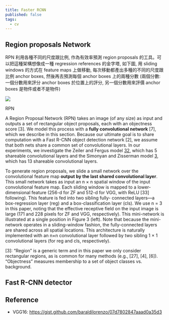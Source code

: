 ```yaml
---
title: Faster RCNN
published: false
tags:
  - cv
---
```


<!-- more -->
## Region proposals Network

RPN 利用各種不同的尺度跟比例, 作為有效率預測 region proposals 的工具。可以把這種架構想像成一種 regression references 的金字塔, 如下圖, 用 sliding windows 的方式在 feature maps 上做移動, 每次移動都產出多種的不同的尺度跟比例 anchor boxes, 然後再去預測每個 anchor boxes 上的兩種分數 (兩個分數: 一個分數用來評分 anchor boxes 於位置上的評分, 另一個分數用來評價 anchor boxes 是物件或者不是物件)

<img id="center" src="{{ site.baseurl }}/assets/img/2017-07-23-faster-rcnn/pyramids_refbox.png">

RPN

A Region Proposal Network (RPN) takes an image (of any size) as input and outputs a set of rectangular object proposals, each with an objectness score [3]. We model this process with a **fully convolutional network** [7], which we describe in this section. Because our ultimate goal is to share computation with a Fast R-CNN object detection network [2], we assume that both nets share a common set of convolutional layers. In our experiments, we investigate the Zeiler and Fergus model [32](ZF), which has 5 shareable convolutional layers and the Simonyan and Zisserman model [3](VGG-16), which has 13 shareable convolutional layers.

To generate region proposals, we slide a small network over the convolutional feature map **output by the last shared convolutional layer**. This small network takes as input an n × n spatial window of the input convolutional feature map. Each sliding window is mapped to a lower-dimensional feature (256-d for ZF and 512-d for VGG, with ReLU [33] following). This feature is fed into two sibling fully- connected layers—a box-regression layer (reg) and a box-classification layer (cls). We use n = 3 in this paper, noting that the effective receptive field on the input image is large (171 and 228 pixels for ZF and VGG, respectively). This mini-network is illustrated at a single position in Figure 3 (left). Note that because the mini-network operates in a sliding-window fashion, the fully-connected layers are shared across all spatial locations. This architecture is naturally implemented with an n×n convolutional layer followed by two sibling 1 × 1 convolutional layers (for reg and cls, respectively).

[3]: “Region” is a generic term and in this paper we only consider rectangular regions, as is common for many methods (e.g., [27], [4], [6]). “Objectness” measures membership to a set of object classes vs. background.

## Fast R-CNN detector

## Reference

- VGG16: https://gist.github.com/baraldilorenzo/07d7802847aaad0a35d3

